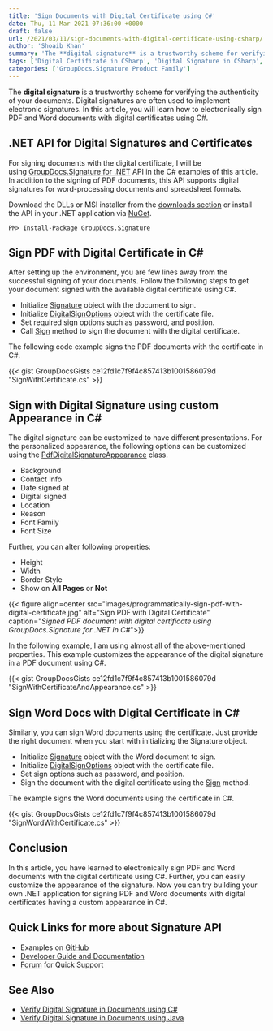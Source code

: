 ```yaml
---
title: 'Sign Documents with Digital Certificate using C#'
date: Thu, 11 Mar 2021 07:36:00 +0000
draft: false
url: /2021/03/11/sign-documents-with-digital-certificate-using-csharp/
author: 'Shoaib Khan'
summary: 'The **digital signature** is a trustworthy scheme for verifying the authenticity of your documents. Digital signatures are often used to implement electronic signatures. In this article, you will learn how to electronically sign PDF and Word documents with digital certificates using C#.'
tags: ['Digital Certificate in CSharp', 'Digital Signature in CSharp', 'Sign PDF in CSharp', 'Sign with Digital Certificate in CSharp', 'Sign Word in CSharp']
categories: ['GroupDocs.Signature Product Family']
---
```


The **digital signature** is a trustworthy scheme for verifying the authenticity of your documents. Digital signatures are often used to implement electronic signatures. In this article, you will learn how to electronically sign PDF and Word documents with digital certificates using C#.

## .NET API for Digital Signatures and Certificates

For signing documents with the digital certificate, I will be using [GroupDocs.Signature for .NET](https://products.groupdocs.com/signature/net) API in the C# examples of this article. In addition to the signing of PDF documents, this API supports digital signatures for word-processing documents and spreadsheet formats.

Download the DLLs or MSI installer from the [downloads section](https://downloads.groupdocs.com/signature/net) or install the API in your .NET application via [NuGet](https://www.nuget.org/packages/groupdocs.signature).

```
PM> Install-Package GroupDocs.Signature
```

## Sign PDF with Digital Certificate in C#

After setting up the environment, you are few lines away from the successful signing of your documents. Follow the following steps to get your document signed with the available digital certificate using C#.

*   Initialize [Signature](https://apireference.groupdocs.com/net/signature/groupdocs.signature/signature) object with the document to sign.
*   Initialize [DigitalSignOptions](https://apireference.groupdocs.com/signature/net/groupdocs.signature.options/digitalsignoptions) object with the certificate file.
*   Set required sign options such as password, and position.
*   Call [Sign](https://apireference.groupdocs.com/signature/net/groupdocs.signature/signature/methods/sign/index) method to sign the document with the digital certificate.

The following code example signs the PDF documents with the certificate in C#.

{{< gist GroupDocsGists ce12fd1c7f9f4c857413b1001586079d "SignWithCertificate.cs" >}}

## Sign with Digital Signature using custom Appearance in C#

The digital signature can be customized to have different presentations. For the personalized appearance, the following options can be customized using the [PdfDigitalSignatureAppearance](https://apireference.groupdocs.com/signature/net/groupdocs.signature.options.appearances/pdfdigitalsignatureappearance) class.

*   Background
*   Contact Info
*   Date signed at
*   Digital signed
*   Location
*   Reason
*   Font Family
*   Font Size

Further, you can alter following properties:

*   Height
*   Width
*   Border Style
*   Show on **All Pages** or **Not**



{{< figure align=center src="images/programmatically-sign-pdf-with-digital-certificate.jpg" alt="Sign PDF with Digital Certificate" caption="<em>Signed PDF document with digital certificate using GroupDocs.Signature for .NET in C#</em>">}}


In the following example, I am using almost all of the above-mentioned properties. This example customizes the appearance of the digital signature in a PDF document using C#.

{{< gist GroupDocsGists ce12fd1c7f9f4c857413b1001586079d "SignWithCertificateAndAppearance.cs" >}}

## Sign Word Docs with Digital Certificate in C#

Similarly, you can sign Word documents using the certificate. Just provide the right document when you start with initializing the Signature object.

*   Initialize [Signature](https://apireference.groupdocs.com/net/signature/groupdocs.signature/signature) object with the Word document to sign.
*   Initialize [DigitalSignOptions](https://apireference.groupdocs.com/signature/net/groupdocs.signature.options/digitalsignoptions) object with the certificate file.
*   Set sign options such as password, and position.
*   Sign the document with the digital certificate using the [Sign](https://apireference.groupdocs.com/signature/net/groupdocs.signature/signature/methods/sign/index) method.

The example signs the Word documents using the certificate in C#.

{{< gist GroupDocsGists ce12fd1c7f9f4c857413b1001586079d "SignWordWithCertificate.cs" >}}

## Conclusion

In this article, you have learned to electronically sign PDF and Word documents with the digital certificate using C#. Further, you can easily customize the appearance of the signature. Now you can try building your own .NET application for signing PDF and Word documents with digital certificates having a custom appearance in C#.

## Quick Links for more about Signature API

*   Examples on [GitHub](https://github.com/groupdocs-signature/GroupDocs.Signature-for-.NET)
*   [Developer Guide and Documentation](https://docs.groupdocs.com/signature/net)
*   [Forum](https://forum.groupdocs.com/c/signature) for Quick Support

## See Also

*   [Verify Digital Signature in Documents using C#](https://blog.groupdocs.com/2019/09/25/verify-digital-signature-in-documents-using-csharp/)
*   [Verify Digital Signature in Documents using Java](https://blog.groupdocs.com/2020/10/06/verify-digital-signature-in-documents-using-java/)




